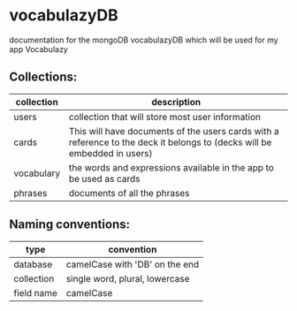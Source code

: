 # vocabulazyDB
documentation for the mongoDB vocabulazyDB which will be used for my app Vocabulazy

## Collections:	
collection | description
------------ | -------------
users | collection that will store most user information
cards | This will have documents of the users cards with a reference to the deck it belongs to (decks will be embedded in users)
vocabulary | the words and expressions available in the app to be used as cards
phrases | documents of all the phrases

## Naming conventions:
type |  convention
------------ | -------------
database | camelCase with 'DB' on the end
collection | single word, plural, lowercase
field name | camelCase



